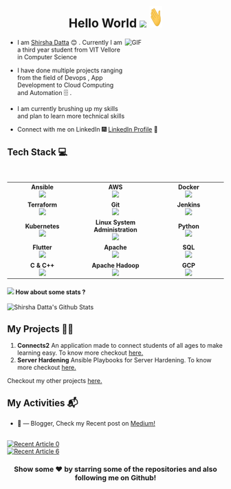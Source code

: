 <!-- ### Hi there this is what I'm working on👋 -->
<h1 align="center"> Hello World <img src="https://github.com/TheDudeThatCode/TheDudeThatCode/blob/master/Assets/Earth.gif" width="24px" > <img src="https://raw.githubusercontent.com/ABSphreak/ABSphreak/master/gifs/Hi.gif" width="30px" height="50px"> </h1>

<img align="right" alt="GIF" src="https://i.pinimg.com/originals/e4/26/70/e426702edf874b181aced1e2fa5c6cde.gif" width="230px" height="200px" />


* I am [Shirsha Datta](https://www.linkedin.com/in/shirsha-datta-30335a178/) :blush:	 . Currently I am a third year student from VIT Vellore in Computer Science 

* I have done multiple projects ranging from the field of Devops , App Development to Cloud Computing and Automation :file_cabinet: .

* I am currently brushing up my skills and plan to learn more technical skills

* Connect with me on LinkedIn :fireworks: [LinkedIn Profile](https://www.linkedin.com/in/shirsha-datta-30335a178/) :sparkler:



<!--* Also checkout my blogs on [Medium](https://medium.com/@shirshadatta2000/). If you like it please 👏 -->

<!-- Here are some ideas to get you started:

- 🔭 I’m currently working on myself and getting my skills better
- 🌱 I’m currently learning Flutter
- 👯 I’m looking to collaborate on Cloud , DevOps Assembly Lines and Flutter.
- 💬 Ask me about anything
- 📫 How to reach me: 
         💼 https://www.linkedin.com/in/shirsha-datta-30335a178/
         👏 https://medium.com/@shirshadatta2000
- 😄 Pronouns: She/Her
- ⚡ Fun fact: Hearing me laugh will make you laugh too 😂 -->

## Tech Stack :computer:

<br>
<table>
<tbody>
 <tr>
<td align="center" width="20%">
<span><b><center>Ansible</center></b></span> 
<img height=60px src="https://encrypted-tbn0.gstatic.com/images?q=tbn%3AANd9GcSEbbMBYx3DSbnzVxofkkvdV83FRA-lma9Y_Q&usqp=CAU"> 
</td>

<td align="center" width="20%">
<span><b><center>AWS</center></b></span> 
<img height=60px src="https://encrypted-tbn0.gstatic.com/images?q=tbn%3AANd9GcQV9AyEyvrlIJLOfbxFLfOr03Qy5gRL0txWMQ&usqp=CAU"> 
</td>

<td align="center" width="20%">
<span><b><center>Docker</center></b></span> 
<img height=60px src="https://encrypted-tbn0.gstatic.com/images?q=tbn%3AANd9GcTApU_6Eg4oWx3NMhLifHmNEkxjeMxfd3oGUA&usqp=CAU"> 
</td>
</tr>

<tr>
<td align="center" width="20%">
<span><b><center>Terraform</center></b></span> 
<img height=65px src="https://www.veritis.com/wp-content/uploads/2015/06/Terraform-main-image.jpg"> 
</td>

<td align="center" width="20%">
<span><b><center>Git</center></b></span> 
<img height=65px src="https://git-scm.com/images/logos/downloads/Git-Logo-2Color.png"> 
</td>

<td align="center" width="20%">
<span><b><center>Jenkins</center></b></span> 
<img height=65px src="https://www.devteam.space/wp-content/uploads/2018/03/jenkins.jpg"> 
</td>
</tr>

<tr>
<td align="center" width="20%">
<span><b><center>Kubernetes</center></b></span> 
<img height=65px src="https://d15shllkswkct0.cloudfront.net/wp-content/blogs.dir/1/files/2019/05/Kubernetes_New.png"> 
</td>

<td align="center" width="20%">
<span><b><center>Linux System Administration</center></b></span> 
<img height=65px src="https://upload.wikimedia.org/wikipedia/commons/a/af/Tux.png"> 
</td>



<td align="center" width="20%">
<span><b><center>Python</center></b></span> 
<img height=65px src="https://www.python.org/static/community_logos/python-logo.png"> 
</td>
</tr>

<tr>
<td align="center" width="20%">
<span><b><center>Flutter</center></b></span> 
<img height=65px src="https://img.icons8.com/color/2x/flutter.png"> 
</td>

<td align="center" width="20%">
<span><b><center>Apache</center></b></span> 
<img height=65px src="https://img.pngio.com/payara-server-basics-part-1-installing-apache-on-ubuntu-apache-http-server-png-320_220.png"> 
</td>

<td align="center" width="20%">
<span><b><center>SQL</center></b></span> 
<img height=65px src="https://i0.wp.com/www.complexsql.com/wp-content/uploads/2017/01/sql-logo.jpg?ssl=1"> 
</td>
</tr>

<tr>
<td align="center" width="20%">
<span><b><center>C & C++</center></b></span> 
<img height=65px src="https://financesonline.com/uploads/2019/08/Microsoft-Visual-Studio-logo1.png"> 
</td>


<td align="center" width="20%">
<span><b><center>Apache Hadoop</center></b></span> 
<img height=65px src="https://miro.medium.com/max/1050/1*H4_yv5YskknPaJ4lWJpzXA.png"> 
</td>
     
<td align="center" width="20%">
<span><b><center>GCP</center></b></span> 
<img height=65px src="https://www.bogotobogo.com/DevOps/images/DevOps/GCP/GCP-ICON.png"> 
</td>
</tr>

</tbody>
</table>

 <!--[![Top Langs](https://github-readme-stats.vercel.app/api/top-langs/?username=ShirshaDatta&layout=compact&theme=tokyonight)](https://github.com/ShirshaDatta/github-readme-stats)-->

#### <img src="https://media.giphy.com/media/VgCDAzcKvsR6OM0uWg/giphy.gif" width="50"> How about some stats ?
![Shirsha Datta's Github Stats](https://github-readme-stats.vercel.app/api?username=ShirshaDatta&show_icons=true_color=fff&icon_color=79ff97&text_color=9f9f9f&bg_color=151515)

## My Projects 👷‍♀️

1. **Connects2**
An application made to connect students of all ages to make learning easy. To know more checkout [here.](https://github.com/ShirshaDatta/Connects-2.git)
2. **Server Hardening**
Ansible Playbooks for Server Hardening. To know more checkout [here.](https://github.com/ShirshaDatta/Server-Hardening.git)

Checkout my other projects [here.](https://github.com/ShirshaDatta/ShirshaDatta/blob/master/PROJECTS.md)
 
 ## My Activities :mailbox_with_mail:
 - 📝 &mdash; Blogger, Check my Recent post on [Medium! ](https://medium.com/@shirshadatta2000)
 
<br> 
<a target="_blank" href="https://github-readme-medium-recent-article.vercel.app/medium/@shirshadatta2000/0"><img src="https://github-readme-medium-recent-article.vercel.app/medium/@shirshadatta2000/0" alt="Recent Article 0"></a>

<br> 
<a target="_blank" href="https://github-readme-medium-recent-article.vercel.app/medium/@shirshadatta2000/6"><img src="https://github-readme-medium-recent-article.vercel.app/medium/@shirshadatta2000/6" alt="Recent Article 6"></a>



 <!--| BLOGS :open_book: | GitHub Link :link: |
| :--- | :--- |
| [Automatic code fetch from GitHub using Jenkins and Docker](https://www.linkedin.com/pulse/automatic-code-fetch-from-github-using-jenkins-docker-shirsha-datta/) | https://github.com/ShirshaDatta/Devops |
| [Automatic code fetch from GitHub using Jenkins and Docker but with a twist](https://www.linkedin.com/pulse/automatic-code-fetch-from-github-using-jenkins-docker-shirsha-datta-1c/) | https://github.com/ShirshaDatta/ass2 |
| [Using Kubernetes to deploy a containerized web-app and automating using Jenkins](https://www.linkedin.com/pulse/using-kubernetes-deploy-containerized-web-app-automating-datta/) | https://github.com/ShirshaDatta/task3 |
| [Web-Server With Live Rolling Updates Using Dynamic Jenkins Slave Node and Kubernetes](https://medium.com/swlh/web-server-with-live-rolling-updates-using-dynamic-jenkins-slave-node-and-kubernetes-28b13b04731e) | https://github.com/ShirshaDatta/Rolling-Updates-with-Zero-Downtime |
| [Integration of Prometheus and Grafana and making their data persistent](https://medium.com/@shirshadatta2000/integration-of-prometheus-and-grafana-and-making-their-data-persistent-b764f3602411) | https://github.com/ShirshaDatta/Prometheus-and-Grafana-on-Kubernetes |
| [Automating web-server deployment using Groovy Script](https://medium.com/@shirshadatta2000/automating-web-server-deployment-using-groovy-script-6baca1da39d2) | https://github.com/ShirshaDatta/Automating-the-deployment-of-a-containerized-app-in-K8S-using-Groovy |
| [Using Kubernetes to deploy a containerized web-app and automating using Jenkins](https://www.linkedin.com/pulse/using-kubernetes-deploy-containerized-web-app-automating-datta/) | https://github.com/ShirshaDatta/task3 | 
-->

<div align="center">
 
### Show some ❤️ by starring some of the repositories and also following me on Github!

</div>

